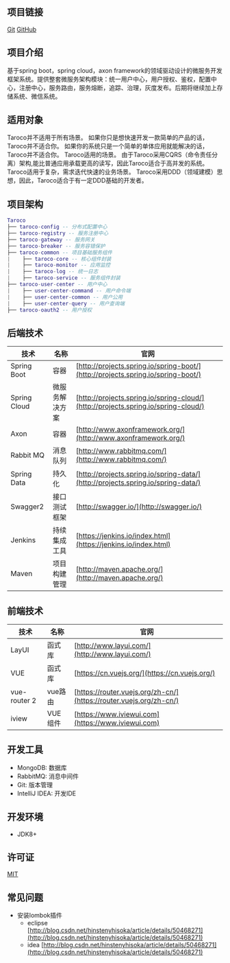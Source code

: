 ## 项目链接
 [Git](https://gitee.com/WeeChang_Sc/Taroco)
 [GitHub](https://github.com/weechang/Taroco)
 
## 项目介绍
   基于spring boot，spring cloud，axon framework的领域驱动设计的微服务开发框架系统。提供整套微服务架构模块：统一用户中心，用户授权、鉴权，配置中心，注册中心，服务路由，服务熔断，追踪、治理，灰度发布。后期将继续加上存储系统、微信系统。 
## 适用对象
   Taroco并不适用于所有场景。
   如果你只是想快速开发一款简单的产品的话，Taroco并不适合你。 
   如果你的系统只是一个简单的单体应用就能解决的话，Taroco并不适合你。
   Taroco适用的场景。
   由于Taroco采用CQRS（命令责任分离）架构,能比普通应用承载更高的读写，因此Taroco适合于高并发的系统。
   Taroco适用于复杂，需求迭代快速的业务场景。
   Taroco采用DDD（领域建模）思想，因此，Taroco适合于有一定DDD基础的开发者。
## 项目架构

``` lua
Taroco
├── taroco-config -- 分布式配置中心
├── taroco-registry -- 服务注册中心
├── taroco-gateway -- 服务网关
├── taroco-breaker -- 服务容错保护
├── taroco-common -- 项目基础服务组件
|    ├── taroco-core -- 核心组件封装
|    ├── taroco-monitor -- 应用监控
|    ├── taroco-log -- 统一日志
|    ├── taroco-service -- 服务组件封装
├── taroco-user-center -- 用户中心
|    ├── user-center-command -- 用户命令端
|    ├── user-center-common -- 用户公用
|    ├── user-center-query -- 用户查询端
├── taroco-oauth2 -- 用户授权
```

## 后端技术
技术 | 名称 | 官网
----|------|----
Spring Boot | 容器  | [http://projects.spring.io/spring-boot/](http://projects.spring.io/spring-boot/)
Spring Cloud | 微服务解决方案  | [http://projects.spring.io/spring-cloud/](http://projects.spring.io/spring-cloud/)
Axon | 容器  | [http://www.axonframework.org/](http://www.axonframework.org/)
Rabbit MQ | 消息队列  | [http://www.rabbitmq.com/](http://www.rabbitmq.com/)
Spring Data | 持久化  | [http://projects.spring.io/spring-data/](http://projects.spring.io/spring-data/)
Swagger2 | 接口测试框架  | [http://swagger.io/](http://swagger.io/)
Jenkins | 持续集成工具  | [https://jenkins.io/index.html](https://jenkins.io/index.html)
Maven | 项目构建管理  | [http://maven.apache.org/](http://maven.apache.org/)

## 前端技术
技术 | 名称 | 官网
----|------|----
LayUI | 函式库  | [http://www.layui.com/](http://www.layui.com/)
VUE | 函式库  | [https://cn.vuejs.org/](https://cn.vuejs.org/)
vue-router 2 | vue路由  | [https://router.vuejs.org/zh-cn/](https://router.vuejs.org/zh-cn/)
iview | VUE组件  | [https://www.iviewui.com](https://www.iviewui.com)

## 开发工具
- MongoDB: 数据库
- RabbitMQ: 消息中间件
- Git: 版本管理
- IntelliJ IDEA: 开发IDE

## 开发环境
- JDK8+

## 许可证
[MIT](LICENSE "MIT")


## 常见问题
- 安装lombok插件
   - eclipse [http://blog.csdn.net/hinstenyhisoka/article/details/50468271](http://blog.csdn.net/hinstenyhisoka/article/details/50468271)
   - idea [http://blog.csdn.net/hinstenyhisoka/article/details/50468271](http://blog.csdn.net/hinstenyhisoka/article/details/50468271)